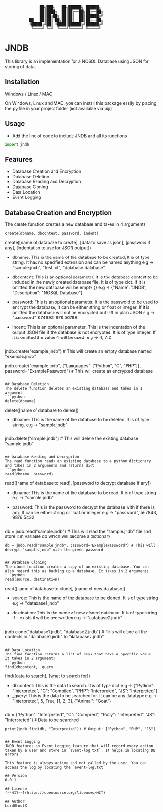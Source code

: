 ```

				██╗███╗   ██╗██████╗ ██████╗
				██║████╗  ██║██╔══██╗██╔══██╗
				██║██╔██╗ ██║██║  ██║██████╔╝
		   ██   ██║██║╚██╗██║██║  ██║██╔══██╗
		   ╚█████╔╝██║ ╚████║██████╔╝██████╔╝
			╚════╝ ╚═╝  ╚═══╝╚═════╝ ╚═════╝
```
# JNDB

This library is an implementation for a NOSQL Database using JSON for storing of data.

## Installation
Windows / Linux / MAC

On Windows, Linux and MAC, you can install this package easily by placing the py file in your project folder (not available via pip)

## Usage
* Add the line of code to include JNDB and all its functions
```python
import jndb
```

## Features
* Database Creation and Encryption
* Database Deletion
* Database Reading and Decryption
* Database Cloning
* Data Location
* Event Logging

## Database Creation and Encryption
The create function creates a new database and takes in 4 arguments
```python
create(dbname, dbcontent, password, indent)
```
create([name of database to create], [data to save as json], [password if any], [indentation to use for JSON output])
  * dbname: This is the name of the database to be created, It is of type string. It has no specified extension and can be named anything e.g -> "sample.jndb", "test.txt", "database.database"

  * dbcontent: This is an optional parameter. It is the database content to be included in the newly created database file, It is of type dict. If it is omitted the new database will be empty {} e.g -> {"Name": "JNDB", "Description": "NOSQL Database"}

  * password: This is an optional parameter. It is the password to be used to encrypt the database, It can be either string or float or integer. If it is omitted the database will not be encrypted but left in plain JSON e.g -> "password", 674893, 876.56789

  * indent: This is an optional parameter. This is the indentation of the output JSON file if the database is not encrypted. It is of type integer. If it is omitted the value 4 will be used. e.g -> 4, 7, 2

	```python
  jndb.create("example.jndb") # This will create an empty database named "example.jndb"

  jndb.create("example.jndb", {"Languages": ["Python", "C", "PHP"]}, password="ExamplePassword") # This will create an encrypted database
  ```

## Database Deletion
The delete function deletes an existing database and takes in 1 argument
```python
delete(dbname)
```
delete([name of database to delete])
  * dbname: This is the name of the database to be deleted, It is of type string. e.g -> "sample.jndb"
	```python
  jndb.delete("sample.jndb") # This will delete the existing database "sample.jndb"
  ```

## Database Reading and Decryption
The read function reads an existing database to a python dictionary and takes in 2 arguments and returns dict
```python
read(dbname, password)
```
read([name of database to read], [password to decrypt database if any])
  * dbname: This is the name of the database to be read. It is of type string e.g -> "sample.jndb"

  * password: This is the password to decrypt the database with if there is any. It can be either string or float or integer e.g -> "password", 567843, 9876.5432
	```python
  db = jndb.read("sample.jndb") # This will read the "sample.jndb" file and store it in variable db which will become a dictionary

	db = jndb.read("sample.jndb", password="ExamplePassword") # This will decrypt "sample.jndb" with the given password
  ```

## Database Cloning
The clone function creates a copy of an existing database. You can also regard this as backing up a database. It takes in 2 arguments
```python
read(source, destination)
```
read([name of database to clone], [name of new database])
  * source: This is the name of the database to be cloned. It is of type string e.g -> "database1.jndb"

  * destination: This is the name of new cloned database. It is of type string. If it exists it will be overwritten e.g -> "database2.jndb"
	```python
  jndb.clone("database1.jndb", "database2.jndb") # This will clone all the contents in "database1.jndb" to "database2.jndb"
  ```

## Data Location
The find function returns a list of keys that have a specific value. It takes in 2 arguments
```python
find(dbcontent, _query)
```
find([data to search], [what to search for])
  * dbcontent: This is the data to search. It is of type dict e.g -> {"Python": "Interpreted", "C": "Compiled", "PHP": "Interpreted", "JS": "Interpreted"}
  * _query: This is the data to be searched for. It can be any datatype e.g -> "Interpreted", 5, True, [1, 2, 3], {"Animal": "Goat"}
	```python
  db = {"Python": "Interpreted", "C": "Compiled", "Ruby": "Interpreted", "JS": "Interpreted"} # Data to be searched

	print(jndb.find(db, "Interpreted")) # Output: ["Python", "PHP", "JS"]
  ```

## Event Logging
JNDB features an Event Logging feature that will record every action taken by a user and store in `event-log.txt`. It helps in locating DB errors

This feature is always active and not called by the user. You can access the log by locating the `event-log.txt`

## Version
0.0.1

## License
[**MIT**](https://opensource.org/licenses/MIT)

## Author
LordGhostX
